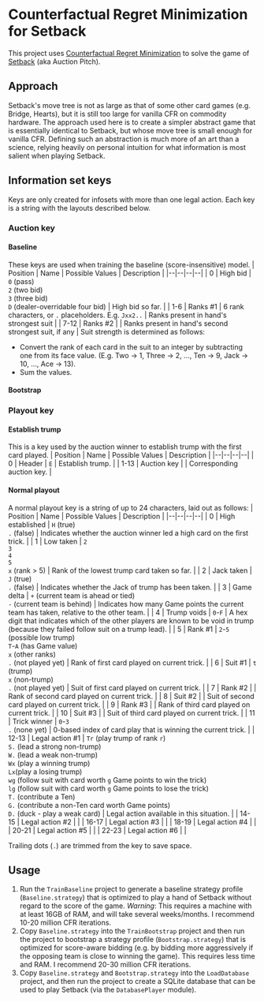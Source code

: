 # Counterfactual Regret Minimization for Setback
This project uses [Counterfactual Regret Minimization](https://github.com/brianberns/Cfrm) to solve the game of [Setback](https://en.wikipedia.org/wiki/Pitch_%28card_game%29#Auction_Pitch) (aka Auction Pitch).
## Approach
Setback's move tree is not as large as that of some other card games (e.g. Bridge, Hearts), but it is still too large for vanilla CFR on commodity hardware. The approach used here is to create a simpler abstract game that is essentially identical to Setback, but whose move tree is small enough for vanilla CFR. Defining such an abstraction is much more of an art than a science, relying heavily on personal intuition for what information is most salient when playing Setback.
## Information set keys
Keys are only created for infosets with more than one legal action. Each key is a string with the layouts described below.
### Auction key
#### Baseline
These keys are used when training the baseline (score-insensitive) model.
| Position | Name | Possible Values | Description |
|--|--|--|--|
| 0 | High bid | `0` (pass)<br/>`2` (two bid)<br/>`3` (three bid)<br/>`D` (dealer-overridable four bid) | High bid so far. |
| 1-6 | Ranks #1 | 6 rank characters, or `.` placeholders. E.g. `Jxx2..` | Ranks present in hand's strongest suit |
| 7-12 | Ranks #2 |  | Ranks present in hand's second strongest suit, if any |
Suit strength is determined as follows:
* Convert the rank of each card in the suit to an integer by subtracting one from its face value. (E.g. Two → 1, Three → 2, ..., Ten → 9, Jack → 10, ..., Ace → 13).
* Sum the values.

#### Bootstrap
### Playout key
#### Establish trump
This is a key used by the auction winner to establish trump with the first card played.
| Position | Name | Possible Values | Description |
|--|--|--|--|
| 0 | Header | `E` | Establish trump. |
| 1-13 | Auction key | | Corresponding auction key. |
#### Normal playout
A normal playout key is a string of up to 24 characters, laid out as follows:
| Position | Name | Possible Values | Description |
|--|--|--|--|
| 0 | High established | `H` (true)<br/>`.` (false) | Indicates whether the auction winner led a high card on the first trick. |
| 1 | Low taken | `2`<br/>`3`<br/>`4`<br/>`5`<br/>`x` (rank > 5) | Rank of the lowest trump card taken so far. |
| 2 | Jack taken | `J` (true)<br/>`.` (false) | Indicates whether the Jack of trump has been taken. |
| 3 | Game delta | `+` (current team is ahead or tied)<br/>`-` (current team is behind) | Indicates how many Game points the current team has taken, relative to the other team. |
| 4 | Trump voids | `0`-`F` | A hex digit that indicates which of the other players are known to be void in trump (because they failed follow suit on a trump lead). |
| 5 | Rank #1 | `2`-`5` (possible low trump)<br/>`T`-`A` (has Game value)<br/>`x` (other ranks)<br/>`.` (not played yet) | Rank of first card played on current trick. |
| 6 | Suit #1 | `t` (trump)<br/>`x` (non-trump)<br/>`.` (not played yet) | Suit of first card played on current trick. |
| 7 | Rank #2 |  | Rank of second card played on current trick. |
| 8 | Suit #2 |  | Suit of second card played on current trick. |
| 9 | Rank #3 |  | Rank of third card played on current trick. |
| 10 | Suit #3 |  | Suit of third card played on current trick. |
| 11 | Trick winner | `0`-`3`<br/>`.` (none yet) | 0-based index of card play that is winning the current trick. |
| 12-13 | Legal action #1 | `Tr` (play trump of rank `r`)<br/>`S.` (lead a strong non-trump)<br/>`W.` (lead a weak non-trump)<br/>`Wx` (play a winning trump)<br/>`Lx`(play a losing trump)<br/>`wg` (follow suit with card worth `g` Game points to win the trick)<br/>`lg` (follow suit with card worth `g` Game points to lose the trick)<br/>`T.` (contribute a Ten)<br/>`G.` (contribute a non-Ten card worth Game points)<br/>`D.` (duck - play a weak card) | Legal action available in this situation. |
| 14-15 | Legal action #2 |  |
| 16-17 | Legal action #3 |  |
| 18-19 | Legal action #4 |  |
| 20-21 | Legal action #5 |  |
| 22-23 | Legal action #6 |  |

Trailing dots (`.`) are trimmed from the key to save space.

## Usage
1. Run the `TrainBaseline` project to generate a baseline strategy profile (`Baseline.strategy`) that is optimized to play a hand of Setback without regard to the score of the game. *Warning*: This requires a machine with at least 16GB of RAM, and will take several weeks/months. I recommend 10-20 million CFR iterations.
2. Copy `Baseline.strategy` into the `TrainBootstrap` project and then run the project to bootstrap a strategy profile (`Bootstrap.strategy`) that is optimized for score-aware bidding (e.g. by bidding more aggressively if the opposing team is close to winning the game). This requires less time and RAM. I recommend 20-30 million CFR iterations.
3. Copy `Baseline.strategy` and `Bootstrap.strategy` into the `LoadDatabase` project, and then run the project to create a SQLite database that can be used to play Setback (via the `DatabasePlayer` module).
<!--stackedit_data:
eyJoaXN0b3J5IjpbNjIzOTUxOTI0LDc4OTM5MTMwNSw3MDI1Nz
E1ODksMTU4NjE1NzUzNCwtNjg2MjQwNDY4LDEzMjE2NTIyMSwy
MDc1NTg3MDk3LC04MTIwMzkyNDBdfQ==
-->